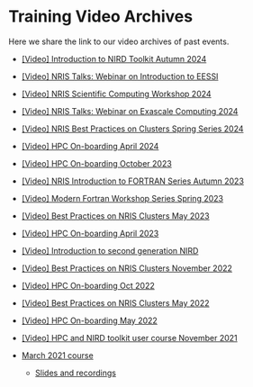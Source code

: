 # Training Video Archives

 Here we share the link to our video archives of past events.

- [[Video] Introduction to NIRD Toolkit Autumn 2024](https://www.youtube.com/playlist?list=PLoR6m-sar9AhZacgyTi6fhwENmWFdNyal)
- [[Video] NRIS Talks: Webinar on Introduction to EESSI](https://www.youtube.com/watch?v=T13J7qTpw0o)
- [[Video] NRIS Scientific Computing Workshop 2024](https://www.youtube.com/playlist?list=PLoR6m-sar9AhFq6Brn95HCYdZpn0YLWxF)
- [[Video] NRIS Talks: Webinar on Exascale Computing 2024](https://www.youtube.com/watch?v=FEm4Ln26iyM)
- [[Video] NRIS Best Practices on Clusters Spring Series 2024](https://www.youtube.com/watch?v=qcHSxm5i9Oo)
- [[Video] HPC On-boarding April 2024](https://www.youtube.com/watch?v=YkX6dqpwrog&list=PLoR6m-sar9AiurRIVXw9UWgdmC-9EC6YJ)
- [[Video] HPC On-boarding October 2023](https://www.youtube.com/watch?v=Ly6RzetHlpk&list=PLoR6m-sar9AigUUk90njz-8FaEWYneNii)

- [[Video] NRIS Introduction to FORTRAN Series Autumn 2023](https://www.youtube.com/watch?v=Rg6A63dxxGE&list=PLoR6m-sar9AiM6bHuv5m68uLyhNi4SAF6)

- [[Video] Modern Fortran Workshop Series Spring 2023](https://www.youtube.com/watch?v=243Y9187zWE&list=PLoR6m-sar9Aj8AKzLWATMqq7gNmWD9Awf)

- [[Video] Best Practices on NRIS Clusters May 2023](https://www.youtube.com/watch?v=tlXCEkHnMhY&list=PLoR6m-sar9Agq9hqnaEga68fJcrsqWhsa)

- [[Video] HPC On-boarding April 2023](https://www.youtube.com/watch?v=ekZxXTRpAvk&list=PLoR6m-sar9AizSl5eukP2iQowGBb7uERP)

- [[Video] Introduction to second generation NIRD](https://www.youtube.com/watch?v=iBwhDsZtAzs&t=10374s)

- [[Video] Best Practices on NRIS Clusters November 2022](https://www.youtube.com/playlist?list=PLoR6m-sar9AgoSnXdbUkO9FBiCUTft1GK)

- [[Video] HPC On-boarding Oct 2022](https://www.youtube.com/playlist?list=PLoR6m-sar9Aieei4JqclHr_3zRNDPwzxM)

- [[Video] Best Practices on NRIS Clusters May 2022](https://www.youtube.com/watch?v=UqrC8noY620&list=PLoR6m-sar9AjQ4xEkGUVEOvyC4jOpVjHZ)

- [[Video] HPC On-boarding May 2022](https://www.youtube.com/watch?v=TgJ1BJME6x8&list=PLoR6m-sar9Ag6YFE_Xw6xKUr3vcPUzYi-)

- [[Video] HPC and NIRD toolkit user course November 2021](https://www.youtube.com/playlist?list=PLoR6m-sar9Ai3TMU96xAGDx-UImMzLXae)

- [March 2021 course](https://wiki.uib.no/hpcdoc/index.php/HPC_and_NIRD_toolkit_user_course_March_2021)
  - [Slides and recordings](https://drive.google.com/drive/u/1/folders/1Umw7Ag6dFC3ZRffS3FHZJpHFhjId5mXT)

